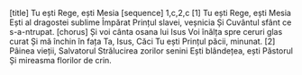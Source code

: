 [title] Tu ești Rege, ești Mesia
[sequence] 1,c,2,c
[1]
Tu ești Rege, ești Mesia
Ești al dragostei sublime Împărat
Prințul slavei, veșnicia
Și Cuvântul sfânt ce s-a-ntrupat.
[chorus]
Și voi cânta osana lui Isus
Voi înălța spre ceruri glas curat
Și mă închin în fața Ta, Isus,
Căci Tu ești Prințul păcii, minunat.
[2]
Pâinea vieții, Salvatorul
Strălucirea zorilor senini
Ești blândețea, ești Păstorul
Și mireasma florilor de crin.

